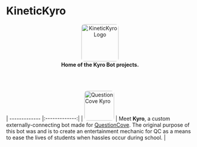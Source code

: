 # KineticKyro

<p align="center">
    <img src="https://avatars.githubusercontent.com/u/240274863?s=48&v=4" alt="KineticKyro Logo" width="100" style="width:100px;border-radius:8px;" /> <br/>
    <b>Home of the Kyro Bot projects.</b>
</p><br/><br/>

| ------------- |:-------------:|
| <img src="https://questioncove.com/assets/users/kyro/avatar/large?1761464844" alt="QuestionCove Kyro" width="100" style="width:80px;border-radius:8px;" /> | Meet <b>Kyro</b>, a custom externally-connecting bot made for <a href="https://questioncove.com/" target="_blank">QuestionCove</a>. The original purpose of this bot was and is to create an entertainment mechanic for QC as a means to ease the lives of students when hassles occur during school. |